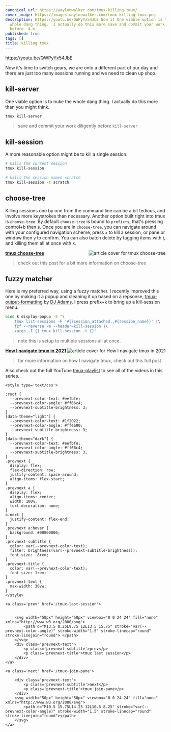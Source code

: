 ```yaml
---
canonical_url: https://waylonwalker.com/tmux-killing-tmux/
cover_image: https://images.waylonwalker.com/tmux-killing-tmux.png
description: https://youtu.be/QWPyYx54JbE Now it One viable option is to nuke the
  whole dang thing.  I actually do this more save and commit your work diligently
  before  A m
published: true
tags: []
title: killing tmux
---
```


https://youtu.be/QWPyYx54JbE

Now it's time to switch gears, we are onto a different part of our day and there are just too many sessions running and we need to clean up shop.

## kill-server

One viable option is to nuke the whole dang thing.  I actually do this more than you might think.

``` bash
tmux kill-server
```

> save and commit your work diligently before `kill-server`

## kill-session

A more reasonable option might be to kill a single session.

``` bash
# kills the current session
tmux kill-session

# kills the session named scratch
tmux kill-session -t scratch
```

## choose-tree

Killing sessions one by one from the command line can be a bit tedious, and involve more keystrokes than necessary.  Another option built right into tmux is `choose-tree`.  By default `choose-tree` is bound to `prefix+s`, that's pressing control+b then s.  Once you are in `choose-tree`, you can navigate around with your configured navigation scheme, press `x` to kill a session, or pane or window then `y` to confirm.  You can also batch delete by tagging items with t, and killing them all at once with `X`.


  <div class="onelinelink-wrapper">
      <a class="onelinelink" href="https://waylonwalker.com/tmux-choose-tree/">
          <img style="float: right;" align='right' src="https://images.waylonwalker.com/tmux-choose-tree-og_250x140.png" alt="article cover for 
 tmux choose-tree
"/>
          <p><strong>
 tmux choose-tree
</strong></p>
      </a>
  </div>


> check out this post for a bit more information on choose-tree

## fuzzy matcher

Here is my preferred way, using a fuzzy matcher.  I recently improved this one by making it a popup and cleaning it up based on a repsonse, [tmux-output-formatting](https://qmacro.org/autodidactics/2021/08/06/tmux-output-formatting/) by [DJ Adams](https://twitter.com/qmacro).  I press prefix+k to bring up a kill-session menu.

``` bash
bind k display-popup -E "\
    tmux list-sessions -F '#{?session_attached,,#{session_name}}' |\
    fzf --reverse -m --header=kill-session |\
    xargs -I {} tmux kill-session -t {}"
```

> note this is setup to multiple sessions all at once.


  <div class="onelinelink-wrapper">
      <a class="onelinelink" href="https://waylonwalker.com/tmux-nav-2021/">
          <img style="float: right;" align='right' src="https://images.waylonwalker.com/tmux-nav-2021-og_250x140.png" alt="article cover for 
 How I navigate tmux in 2021
"/>
          <p><strong>
 How I navigate tmux in 2021
</strong></p>
      </a>
  </div>


> for more information on how I navigate tmux, check out this full post


Also check out the full YouTube [tmux-playlist](https://www.youtube.com/playlist?list=PLTRNG6WIHETB4reAxbWza3CZeP9KL6Bkr) to see all of the videos in this series.
<div class='prevnext'>

    <style type='text/css'>

    :root {
      --prevnext-color-text: #eefbfe;
      --prevnext-color-angle: #ff66c4;
      --prevnext-subtitle-brightness: 3;
    }
    [data-theme="light"] {
      --prevnext-color-text: #1f2022;
      --prevnext-color-angle: #ffeb00;
      --prevnext-subtitle-brightness: 3;
    }
    [data-theme="dark"] {
      --prevnext-color-text: #eefbfe;
      --prevnext-color-angle: #ff66c4;
      --prevnext-subtitle-brightness: 3;
    }
    .prevnext {
      display: flex;
      flex-direction: row;
      justify-content: space-around;
      align-items: flex-start;
    }
    .prevnext a {
      display: flex;
      align-items: center;
      width: 100%;
      text-decoration: none;
    }
    a.next {
      justify-content: flex-end;
    }
    .prevnext a:hover {
      background: #00000006;
    }
    .prevnext-subtitle {
      color: var(--prevnext-color-text);
      filter: brightness(var(--prevnext-subtitle-brightness));
      font-size: .8rem;
    }
    .prevnext-title {
      color: var(--prevnext-color-text);
      font-size: 1rem;
    }
    .prevnext-text {
      max-width: 30vw;
    }
    </style>
    
    <a class='prev' href='/tmux-last-session'>
    

        <svg width="50px" height="50px" viewbox="0 0 24 24" fill="none" xmlns="http://www.w3.org/2000/svg">
            <path d="M13.5 8.25L9.75 12L13.5 15.75" stroke="var(--prevnext-color-angle)" stroke-width="1.5" stroke-linecap="round" stroke-linejoin="round"> </path>
        </svg>
        <div class='prevnext-text'>
            <p class='prevnext-subtitle'>prev</p>
            <p class='prevnext-title'>tmux last session</p>
        </div>
    </a>
    
    <a class='next' href='/tmux-join-pane'>
    
        <div class='prevnext-text'>
            <p class='prevnext-subtitle'>next</p>
            <p class='prevnext-title'>tmux join-pane</p>
        </div>
        <svg width="50px" height="50px" viewbox="0 0 24 24" fill="none" xmlns="http://www.w3.org/2000/svg">
            <path d="M10.5 15.75L14.25 12L10.5 8.25" stroke="var(--prevnext-color-angle)" stroke-width="1.5" stroke-linecap="round" stroke-linejoin="round"></path>
        </svg>
    </a>
  </div>